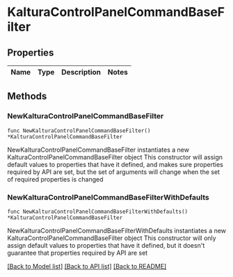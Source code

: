 # KalturaControlPanelCommandBaseFilter

## Properties

Name | Type | Description | Notes
------------ | ------------- | ------------- | -------------

## Methods

### NewKalturaControlPanelCommandBaseFilter

`func NewKalturaControlPanelCommandBaseFilter() *KalturaControlPanelCommandBaseFilter`

NewKalturaControlPanelCommandBaseFilter instantiates a new KalturaControlPanelCommandBaseFilter object
This constructor will assign default values to properties that have it defined,
and makes sure properties required by API are set, but the set of arguments
will change when the set of required properties is changed

### NewKalturaControlPanelCommandBaseFilterWithDefaults

`func NewKalturaControlPanelCommandBaseFilterWithDefaults() *KalturaControlPanelCommandBaseFilter`

NewKalturaControlPanelCommandBaseFilterWithDefaults instantiates a new KalturaControlPanelCommandBaseFilter object
This constructor will only assign default values to properties that have it defined,
but it doesn't guarantee that properties required by API are set


[[Back to Model list]](../README.md#documentation-for-models) [[Back to API list]](../README.md#documentation-for-api-endpoints) [[Back to README]](../README.md)


